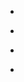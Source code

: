 
- [](/2016/12/58416a5076b8b2595e647376/)

- [](/2016/06/57517c3c498ee2380651a0a8/)

- [](/2016/05/572ca690498e669e4632be20/)

- [](/2016/03/56ebebaa498ec5f98c9dea96/)

